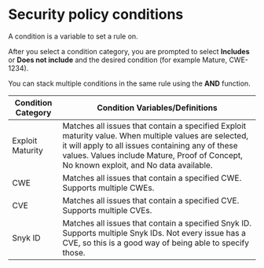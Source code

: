 # Security policy conditions

A condition is a variable to set a rule on.&#x20;

After you select a condition category, you are prompted to select **Includes** or **Does not include** and the desired condition (for example Mature, CWE-1234).

You can stack multiple conditions in the same rule using the **AND** function.

| **Condition Category** | **Condition Variables/Definitions**                                                                                                                                                                                                                  |
| ---------------------- | ---------------------------------------------------------------------------------------------------------------------------------------------------------------------------------------------------------------------------------------------------- |
| Exploit Maturity       | Matches all issues that contain a specified Exploit maturity value. When multiple values are selected, it will apply to all issues containing any of these values. Values include Mature, Proof of Concept, No known exploit, and No data available. |
| CWE                    | Matches all issues that contain a specified CWE. Supports multiple CWEs.                                                                                                                                                                             |
| CVE                    | Matches all issues that contain a specified CVE. Supports multiple CVEs.                                                                                                                                                                             |
| Snyk ID                | Matches all issues that contain a specified Snyk ID. Supports multiple Snyk IDs. Not every issue has a CVE, so this is a good way of being able to specify those.                                                                                    |
